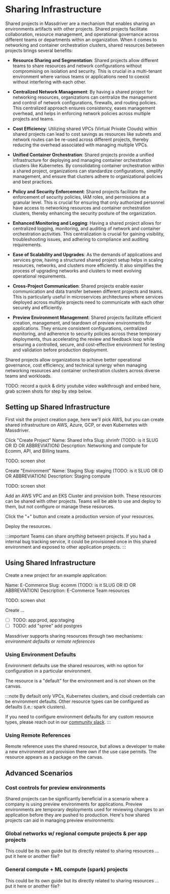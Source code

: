 # Sharing Infrastructure

Shared projects in Massdriver are a mechanism that enables sharing an environments artifacts with other projects. Shared projects facilitate collaboration, resource management, and operational governance across different teams or departments within an organization. When it comes to networking and container orchestration clusters, shared resources between projects brings several benefits:

* **Resource Sharing and Segmentation**: Shared projects allow different teams to share resources and network configurations without compromising on isolation and security. This is crucial in a multi-tenant environment where various teams or applications need to coexist without interfering with each other.

* **Centralized Network Management**: By having a shared project for networking resources, organizations can centralize the management and control of network configurations, firewalls, and routing policies. This centralized approach ensures consistency, eases management overhead, and helps in enforcing network policies across multiple projects and teams.

* **Cost Efficiency**: Utilizing shared VPCs (Virtual Private Clouds) within shared projects can lead to cost savings as resources like subnets and network routes can be re-used across different projects, thereby reducing the overhead associated with managing multiple VPCs.

* **Unified Container Orchestration**: Shared projects provide a unified infrastructure for deploying and managing container orchestration clusters like Kubernetes. By consolidating container orchestration within a shared project, organizations can standardize configurations, simplify management, and ensure that clusters adhere to organizational policies and best practices.

* **Policy and Security Enforcement**: Shared projects facilitate the enforcement of security policies, IAM roles, and permissions at a granular level. This is crucial for ensuring that only authorized personnel have access to networking resources and container orchestration clusters, thereby enhancing the security posture of the organization.

* **Enhanced Monitoring and Logging**: Having a shared project allows for centralized logging, monitoring, and auditing of network and container orchestration activities. This centralization is crucial for gaining visibility, troubleshooting issues, and adhering to compliance and auditing requirements.

* **Ease of Scalability and Upgrades**: As the demands of applications and services grow, having a structured shared project setup helps in scaling resources, networks, and clusters more efficiently. It also simplifies the process of upgrading networks and clusters to meet evolving operational requirements.

* **Cross-Project Communication**: Shared projects enable easier communication and data transfer between different projects and teams. This is particularly useful in microservices architectures where services deployed across multiple projects need to communicate with each other securely and efficiently.

* **Preview Environment Management**: Shared projects facilitate efficient creation, management, and teardown of preview environments for applications. They ensure consistent configurations, centralized monitoring, and adherence to security policies across these temporary deployments, thus accelerating the review and feedback loop while ensuring a controlled, secure, and cost-effective environment for testing and validation before production deployment.

Shared projects allow organizations to achieve better operational governance, cost efficiency, and technical synergy when managing networking resources and container orchestration clusters across diverse teams and workloads.

TODO: record a quick & dirty youtube video walkthrough and embed here, grab screen shots for step by step below.

## Setting up Shared Infrastructure

First visit the project creation page, here we'll pick AWS, but you can create shared infrastructure on AWS, Azure, GCP, or even Kubernetes with Massdriver.

Click "Create Project"
Name: Shared Infra
Slug: shrinfr (TODO: is it SLUG OR ID OR ABBREVIATION)
Description: Networking and compute for Ecomm, API, and Billing teams.

TODO: screen shot

Create "Environment"
Name: Staging
Slug: staging (TODO: is it SLUG OR ID OR ABBREVIATION)
Description: Staging compute

TODO: screen shot

Add an AWS VPC and an EKS Cluster and provision both. These resources can be shared with other projects. Teams will be able to use and deploy to them, but not configure or manage these resources.

Click the "+" button and create a production version of your resources.

Deploy the resources.

:::important
Teams can share _anything_ between projects. If you had a internal bug tracking service, it could be provisioned once in this shared environment and exposed to other application projects.
:::

## Using Shared Infrastructure

Create a new project for an example application:

Name: E-Commerce
Slug: ecomm (TODO: is it SLUG OR ID OR ABBREVIATION)
Description: E-Commerce Team resources

TODO: screen shot

Create ... 

* [ ] TODO: app:prod, app:staging
* [ ] TODO: add "spree" add postgres

Massdriver supports sharing resources through two mechanisms: _environment defaults_ or _remote references_

### Using Environment Defaults

Environment defaults use the shared resources, with no option for configuration in a particular environment. 

The resource is a "default" for the environment and is _not_ shown on the canvas.

:::note
By default only VPCs, Kubernetes clusters, and cloud credentials can be environment defaults. Other resource types can be configured as defaults (i.e.: spark clusters).

If you need to configure environment defaults for any custom resource types, please reach out in our [community slack](https://join.slack.com/t/massdrivercommunity/shared_invite/zt-1sxag35w2-eYw7gatS1hwlH2y8MCmwXA).
:::


### Using Remote References

Remote reference uses the shared resource, but allows a developer to make a new environment and provision there own if the use case permits. The resource appears as a package on the canvas.

## Advanced Scenarios

### Cost controls for preview environments

Shared projects can be significantly beneficial in a scenario where a company is using preview environments for applications. Preview environments are temporary deployments used for reviewing changes to an application before they are pushed to production. Here's how shared projects can aid in managing preview environments:

### Global networks w/ regional compute projects & per app projects

This could be its own guide but its directly related to sharing resources ... put it here or another file?

### General compute + ML compute (spark) projects

This could be its own guide but its directly related to sharing resources ... put it here or another file?
